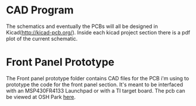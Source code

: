 # CAD Program
The schematics and eventually the PCBs will all be designed in Kicad(http://kicad-pcb.org/). Inside each kicad project section there is a pdf plot of the current schematic.

# Front Panel Prototype
The Front panel prototype folder contains CAD files for the PCB i'm using to prototype the code for the front panel section. It's meant to be interfaced with an MSP430FR4133 Launchpad or with a TI target board. The pcb can be viewed at OSH Park [here](https://oshpark.com/shared_projects/eVYitc5U).
